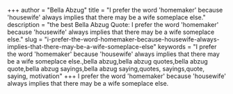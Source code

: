 +++
author = "Bella Abzug"
title = "I prefer the word 'homemaker' because 'housewife' always implies that there may be a wife someplace else."
description = "the best Bella Abzug Quote: I prefer the word 'homemaker' because 'housewife' always implies that there may be a wife someplace else."
slug = "i-prefer-the-word-homemaker-because-housewife-always-implies-that-there-may-be-a-wife-someplace-else"
keywords = "I prefer the word 'homemaker' because 'housewife' always implies that there may be a wife someplace else.,bella abzug,bella abzug quotes,bella abzug quote,bella abzug sayings,bella abzug saying,quotes, sayings,quote, saying, motivation"
+++
I prefer the word 'homemaker' because 'housewife' always implies that there may be a wife someplace else.
